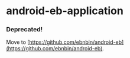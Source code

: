 # android-eb-application

### **Deprecated!**

Move to [https://github.com/ebnbin/android-eb](https://github.com/ebnbin/android-eb).
